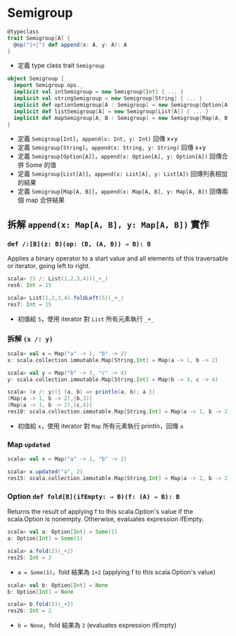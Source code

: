 # Semigroup

```scala
@typeclass
trait Semigroup[A] {
  @op("|+|") def append(x: A, y: A): A
}
```
- 定義 type class trait `Semigroup`

```scala
object Semigroup {
  import Semigroup.ops._
  implicit val intSemigroup = new Semigroup[Int] { ... }
  implicit val stringSemigroup = new Semigroup[String] { ... }
  implicit def optionSemigroup[A : Semigroup] = new Semigroup[Option[A]] { ... }
  implicit def listSemigroup[A] = new Semigroup[List[A]] { ... }
  implicit def mapSemigroup[A, B : Semigroup] = new Semigroup[Map[A, B]] { ... }
}
```
- 定義 `Semigroup[Int]`，`append(x: Int, y: Int)` 回傳 x+y
- 定義 `Semigroup[String]`，`append(x: String, y: String)` 回傳 x+y
- 定義 `Semigroup[Option[A]]`，`append(x: Option[A], y: Option[A])` 回傳合併 Some 的值
- 定義 `Semigroup[List[A]]`，`append(x: List[A], y: List[A])` 回傳列表相加的結果
- 定義 `Semigroup[Map[A, B]]`，`append(x: Map[A, B], y: Map[A, B])` 回傳兩個 map 合併結果

## 拆解 `append(x: Map[A, B], y: Map[A, B])` 實作

### `def /:[B](z: B)(op: (B, (A, B)) ⇒ B): B` 
Applies a binary operator to a start value and all elements of this traversable or iterator, going left to right.

```scala
scala> (5 /: List(1,2,3,4))(_+_)
res6: Int = 15

scala> List(1,2,3,4).foldLeft(5)(_+_)
res7: Int = 15
```
- 初值給 `5`，使用 iterator 對 `List` 所有元素執行 `_+_`

### 拆解 `(x /: y)`
```scala
scala> val x = Map("a" -> 1, "b" -> 2)
x: scala.collection.immutable.Map[String,Int] = Map(a -> 1, b -> 2)

scala> val y = Map("b" -> 3, "c" -> 4)
y: scala.collection.immutable.Map[String,Int] = Map(b -> 3, c -> 4)

scala> (x /: y)({ (a, b) => println(a, b); a })
(Map(a -> 1, b -> 2),(b,3))
(Map(a -> 1, b -> 2),(c,4))
res10: scala.collection.immutable.Map[String,Int] = Map(a -> 1, b -> 2)
```
- 初值給 `x`，使用 iterator 對 `Map` 所有元素執行 println，回傳 `a`

### Map `updated`
```scala
scala> val x = Map("a" -> 1, "b" -> 2)

scala> x.updated("a", 2)
res15: scala.collection.immutable.Map[String,Int] = Map(a -> 2, b -> 2)
```

### Option `def fold[B](ifEmpty: ⇒ B)(f: (A) ⇒ B): B`
Returns the result of applying f to this scala.Option's value if the scala.Option is nonempty. Otherwise, evaluates expression ifEmpty.

```scala
scala> val a: Option[Int] = Some(1)
a: Option[Int] = Some(1)

scala> a.fold(2)(_+2)
res25: Int = 3
```
- `a = Some(1)`，fold 結果為 `1+2` (applying f to this scala.Option's value)

```scala
scala> val b: Option[Int] = None
b: Option[Int] = None

scala> b.fold(2)(_+2)
res26: Int = 2
```
- `b = None`，fold 結果為 `2` (evaluates expression ifEmpty)
